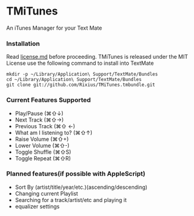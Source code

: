 [license]: TMiTunes.tmbundle/blob/master/license.md "MIT-Style License"
# TMiTunes
An iTunes Manager for your Text Mate  

### Installation
Read [license.md][license] before proceeding. TMiTunes is released under the MIT License
use the following command to install into TextMate

    mkdir -p ~/Library/Application\ Support/TextMate/Bundles
    cd ~/Library/Application\ Support/TextMate/Bundles
    git clone git://github.com/Rixius/TMiTunes.tmbundle.git

### Current Features Supported
 - Play/Pause (⌘⇧↓)
 - Next Track (⌘⇧→)
 - Previous Track (⌘⇧ ←)
 - What am I listening to? (⌘⇧↑)
 - Raise Volume (⌘⇧+)
 - Lower Volume (⌘⇧-)
 - Toggle Shuffle (⌘⇧S)
 - Toggle Repeat (⌘⇧R)
 
### Planned features(if possible with AppleScript)
 - Sort By (artist/title/year/etc.)(ascending/descending)
 - Changing current Playlist
 - Searching for a track/artist/etc and playing it
 - equalizer settings

